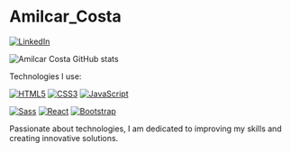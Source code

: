 # Amilcar_Costa

[![LinkedIn](https://img.shields.io/badge/LinkedIn-0077B5?style=for-the-badge&logo=linkedin&logoColor=white)](https://www.linkedin.com/in/amilcar-da-costa-lembe)

![Amilcar Costa GitHub stats](https://github-readme-stats.vercel.app/api?username=AmilcarCosta&show_icons=true&theme=tokyonight)

Technologies I use:

[![HTML5](https://img.shields.io/badge/HTML5-E34F26?style=for-the-badge&logo=html5&logoColor=white)](https://www.example.com/html5)
[![CSS3](https://img.shields.io/badge/CSS3-1572B6?style=for-the-badge&logo=css3&logoColor=white)](https://www.example.com/css3)
[![JavaScript](https://img.shields.io/badge/JavaScript-323330?style=for-the-badge&logo=javascript&logoColor=F7DF1E)](https://www.example.com/javascript)

[![Sass](https://img.shields.io/badge/Sass-CC6699?style=for-the-badge&logo=sass&logoColor=white)](https://www.example.com/sass)
[![React](https://img.shields.io/badge/React-20232A?style=for-the-badge&logo=react&logoColor=61DAFB)](https://www.example.com/react)
[![Bootstrap](https://img.shields.io/badge/Bootstrap-563D7C?style=for-the-badge&logo=bootstrap&logoColor=white)](https://www.example.com/bootstrap)

Passionate about technologies, I am dedicated to improving my skills and creating innovative solutions.
